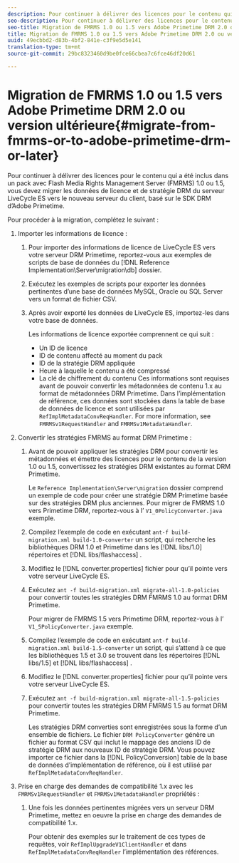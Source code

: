 ```yaml
---
description: Pour continuer à délivrer des licences pour le contenu qui a été inclus dans un pack avec Flash Media Rights Management Server (FMRMS) 1.0 ou 1.5, vous devez migrer les données de licence et de stratégie DRM du serveur LiveCycle ES vers le nouveau serveur du client, basé sur le SDK DRM d’Adobe Primetime.
seo-description: Pour continuer à délivrer des licences pour le contenu qui a été inclus dans un pack avec Flash Media Rights Management Server (FMRMS) 1.0 ou 1.5, vous devez migrer les données de licence et de stratégie DRM du serveur LiveCycle ES vers le nouveau serveur du client, basé sur le SDK DRM d’Adobe Primetime.
seo-title: Migration de FMRMS 1.0 ou 1.5 vers Adobe Primetime DRM 2.0 ou version ultérieure
title: Migration de FMRMS 1.0 ou 1.5 vers Adobe Primetime DRM 2.0 ou version ultérieure
uuid: 49ecbbd2-d83b-4bf2-841e-c3f9e5d5e141
translation-type: tm+mt
source-git-commit: 29bc8323460d9be0fce66cbea7c6fce46df20d61

---
```



# Migration de FMRMS 1.0 ou 1.5 vers Adobe Primetime DRM 2.0 ou version ultérieure{#migrate-from-fmrms-or-to-adobe-primetime-drm-or-later}

Pour continuer à délivrer des licences pour le contenu qui a été inclus dans un pack avec Flash Media Rights Management Server (FMRMS) 1.0 ou 1.5, vous devez migrer les données de licence et de stratégie DRM du serveur LiveCycle ES vers le nouveau serveur du client, basé sur le SDK DRM d’Adobe Primetime.

Pour procéder à la migration, complétez le  suivant :

1. Importer les informations de licence :

   1. Pour importer des informations de licence de LiveCycle ES vers votre serveur DRM Primetime, reportez-vous aux exemples de scripts de base de données du [!DNL Reference Implementation\Server\migration\db] dossier.
   1. Exécutez les exemples de scripts pour exporter les données pertinentes d’une base de données MySQL, Oracle ou SQL Server vers un format de fichier CSV.
   1. Après avoir exporté les données de LiveCycle ES, importez-les dans votre base de données.

      Les informations de licence exportée comprennent ce qui suit :

      * Un ID de licence
      * ID de contenu affecté au moment du pack
      * ID de la stratégie DRM appliquée
      * Heure à laquelle le contenu a été compressé
      * La clé de chiffrement du contenu
      Ces informations sont requises avant de pouvoir convertir les métadonnées de contenu 1.x au format de métadonnées DRM Primetime. Dans l’implémentation de référence, ces données sont stockées dans la table de base de données de licence et sont utilisées par `RefImplMetadataConvReqHandler`. For more information, see `FMRMSv1RequestHandler` and `FMRMSv1MetadataHandler`.


1. Convertir les stratégies FMRMS au format DRM Primetime :

   1. Avant de pouvoir appliquer les stratégies DRM pour convertir les métadonnées et émettre des licences pour le contenu de la version 1.0 ou 1.5, convertissez les stratégies DRM existantes au format DRM Primetime.

      Le `Reference Implementation\Server\migration` dossier comprend un exemple de code pour créer une stratégie DRM Primetime basée sur des stratégies DRM plus anciennes. Pour migrer de FMRMS 1.0 vers Primetime DRM, reportez-vous à l’ `V1_0PolicyConverter.java` exemple.
   1. Compilez l’exemple de code en exécutant `ant-f build-migration.xml build-1.0-converter` un script, qui recherche les bibliothèques DRM 1.0 et Primetime dans les [!DNL libs/1.0] répertoires et [!DNL libs/flashaccess] .

   1. Modifiez le [!DNL converter.properties] fichier pour qu’il pointe vers votre serveur LiveCycle ES.
   1. Exécutez `ant -f build-migration.xml migrate-all-1.0-policies` pour convertir toutes les stratégies DRM FMRMS 1.0 au format DRM Primetime.

      Pour migrer de FMRMS 1.5 vers Primetime DRM, reportez-vous à l’ `V1_5PolicyConverter.java` exemple.

   1. Compilez l’exemple de code en exécutant `ant-f build-migration.xml build-1.5-converter` un script, qui s’attend à ce que les bibliothèques 1.5 et 3.0 se trouvent dans les répertoires [!DNL libs/1.5] et [!DNL libs/flashaccess] .

   1. Modifiez le [!DNL converter.properties] fichier pour qu’il pointe vers votre serveur LiveCycle ES.
   1. Exécutez `ant -f build-migration.xml migrate-all-1.5-policies` pour convertir toutes les stratégies DRM FMRMS 1.5 au format DRM Primetime.

      Les stratégies DRM converties sont enregistrées sous la forme d’un ensemble de fichiers. Le fichier `DRM PolicyConverter` génère un fichier au format CSV qui inclut le mappage des anciens ID de stratégie DRM aux nouveaux ID de stratégie DRM. Vous pouvez importer ce fichier dans la [!DNL PolicyConversion] table de la base de données d’implémentation de référence, où il est utilisé par `RefImplMetadataConvReqHandler`.

1. Prise en charge des demandes de compatibilité 1.x avec les `FMRMSv1RequestHandler` et `FMRMSv1MetadataHandler` propriétés :

   1. Une fois les données pertinentes migrées vers un serveur DRM Primetime, mettez en oeuvre la prise en charge des demandes de compatibilité 1.x.

      Pour obtenir des exemples sur le traitement de ces types de requêtes, voir `RefImplUpgradeV1ClientHandler` et dans `RefImplMetadataConvReqHandler` l’implémentation des références.

